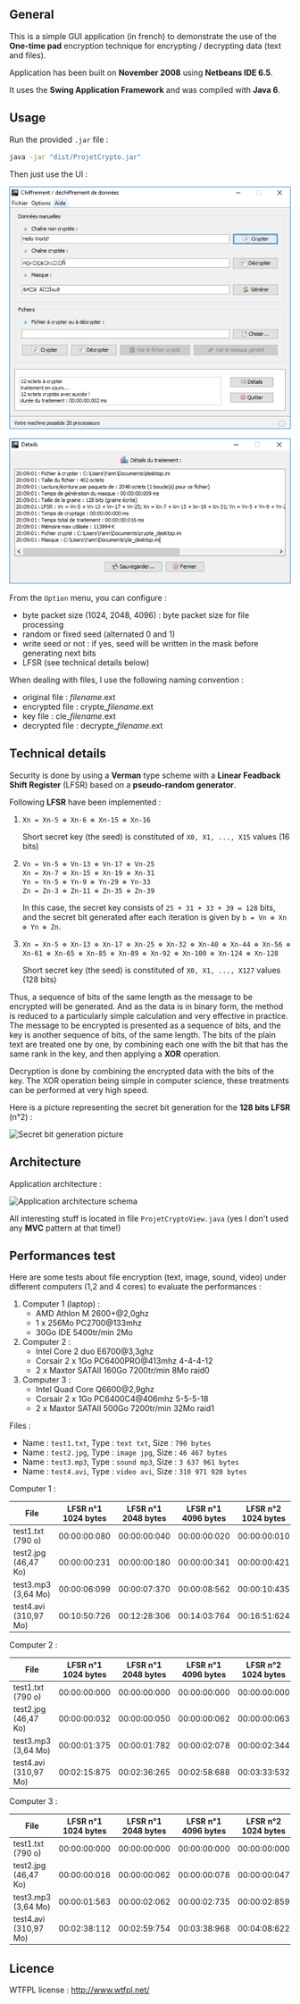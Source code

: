 ## General

This is a simple GUI application (in french) to demonstrate the use of the **One-time pad** encryption technique for
encrypting / decrypting data (text and files).

Application has been built on **November 2008** using **Netbeans IDE 6.5**.

It uses the **Swing Application Framework** and was compiled with **Java 6**.

## Usage

Run the provided `.jar` file :

```bash
java -jar "dist/ProjetCrypto.jar"
```

Then just use the UI :

![Main interface picture](doc/main_interface.png?raw=true "Main interface")

![Details interface picture](doc/details_interface.png?raw=true "Details interface")

From the `Option` menu, you can configure :
- byte packet size (1024, 2048, 4096) : byte packet size for file processing
- random or fixed seed (alternated 0 and 1)
- write seed or not : if yes, seed will be written in the mask before generating next bits
- LFSR (see technical details below)

When dealing with files, I use the following naming convention :
- original file : _filename_.ext
- encrypted file : crypte\__filename_.ext
- key file : cle\__filename_.ext
- decrypted file : decrypte\__filename_.ext

## Technical details

Security is done by using a **Verman** type scheme with a **Linear Feadback Shift Register** (LFSR) based on a **pseudo-random generator**.

Following **LFSR** have been implemented :

1. ```
   Xn = Xn-5 ⊕ Xn-6 ⊕ Xn-15 ⊕ Xn-16
   ```

   Short secret key (the seed) is constituted of `X0, X1, ..., X15` values (16 bits)

2. ```
   Vn = Vn-5 ⊕ Vn-13 ⊕ Vn-17 ⊕ Vn-25
   Xn = Xn-7 ⊕ Xn-15 ⊕ Xn-19 ⊕ Xn-31
   Yn = Yn-5 ⊕ Yn-9 ⊕ Yn-29 ⊕ Yn-33
   Zn = Zn-3 ⊕ Zn-11 ⊕ Zn-35 ⊕ Zn-39
   ```

   In this case, the secret key consists of `25 + 31 + 33 + 39 = 128` bits, and the secret bit generated
   after each iteration is given by `b = Vn ⊕ Xn ⊕ Yn ⊕ Zn`.

3. ```
   Xn = Xn-5 ⊕ Xn-13 ⊕ Xn-17 ⊕ Xn-25 ⊕ Xn-32 ⊕ Xn-40 ⊕ Xn-44 ⊕ Xn-56 ⊕ Xn-61 ⊕ Xn-65 ⊕ Xn-85 ⊕ Xn-89 ⊕ Xn-92 ⊕ Xn-100 ⊕ Xn-124 ⊕ Xn-128
   ```

   Short secret key (the seed) is constituted of `X0, X1, ..., X127` values (128 bits)
   
Thus, a sequence of bits of the same length as the message to be encrypted will be generated.
And as the data is in binary form, the method is reduced to a particularly simple calculation and very effective in practice.
The message to be encrypted is presented as a sequence of bits, and the key is another sequence of bits, of the same length.
The bits of the plain text are treated one by one, by combining each one with the bit that has the same rank in the key, and then applying a **XOR** operation.

Decryption is done by combining the encrypted data with the bits of the key.
The XOR operation being simple in computer science, these treatments can be performed at very high speed.

Here is a picture representing the secret bit generation for the **128 bits LFSR** (n°2) :

![Secret bit generation picture](doc/secret_bit_generation.png?raw=true "Secret bit generation")

## Architecture

Application architecture :

![Application architecture schema](doc/architecture.png?raw=true "Architecture")

All interesting stuff is located in file `ProjetCryptoView.java` (yes I don't used any **MVC** pattern at that time!)

## Performances test

Here are some tests about file encryption (text, image, sound, video) under different computers (1,2 and 4 cores) to evaluate the performances :

1. Computer 1 (laptop) :
   - AMD Athlon M 2600+\@2,0ghz
   - 1 x 256Mo PC2700@133mhz
   - 30Go IDE 5400tr/min 2Mo
2. Computer 2 :
   - Intel Core 2 duo E6700@3,3ghz
   - Corsair 2 x 1Go PC6400PRO@413mhz 4-4-4-12
   - 2 x Maxtor SATAII 160Go 7200tr/min 8Mo raid0
3. Computer 3 :
   - Intel Quad Core Q6600@2,9ghz
   - Corsair 2 x 1Go PC6400C4@406mhz 5-5-5-18
   - 2 x Maxtor SATAII 500Go 7200tr/min 32Mo raid1

Files :
- Name : `test1.txt`, Type : `text txt`, Size : `790 bytes`
- Name : `test2.jpg`, Type : `image jpg`, Size : `46 467 bytes`
- Name : `test3.mp3`, Type : `sound mp3`, Size : `3 637 961 bytes`
- Name : `test4.avi`, Type : `video avi`, Size : `310 971 920 bytes`

Computer 1 :

File | LFSR n°1 1024 bytes | LFSR n°1 2048 bytes | LFSR n°1 4096 bytes | LFSR n°2 1024 bytes | LFSR n°2 2048 bytes | LFSR n°2 4096 bytes
---- | --- | --- | --- | --- | --- | ---
test1.txt (790 o) | 00:00:00:080 | 00:00:00:040 | 00:00:00:020 | 00:00:00:010 | 00:00:00:020 | 00:00:00:020
test2.jpg (46,47 Ko) | 00:00:00:231 | 00:00:00:180 | 00:00:00:341 | 00:00:00:421 | 00:00:00:430 | 00:00:00:431
test3.mp3 (3,64 Mo) | 00:00:06:099 | 00:00:07:370 | 00:00:08:562 | 00:00:10:435 | 00:00:12:938 | 00:00:16:053
test4.avi (310,97 Mo) | 00:10:50:726 | 00:12:28:306 | 00:14:03:764 | 00:16:51:624 | 00:24:21:078 | 00:29:52:878

Computer 2 :

File | LFSR n°1 1024 bytes | LFSR n°1 2048 bytes | LFSR n°1 4096 bytes | LFSR n°2 1024 bytes | LFSR n°2 2048 bytes | LFSR n°2 4096 bytes
---- | --- | --- | --- | --- | --- | ---
test1.txt (790 o) | 00:00:00:000 | 00:00:00:000 | 00:00:00:000 | 00:00:00:000 | 00:00:00:000 | 00:00:00:000
test2.jpg (46,47 Ko) | 00:00:00:032 | 00:00:00:050 | 00:00:00:062 | 00:00:00:063 | 00:00:00:062 | 00:00:00:078
test3.mp3 (3,64 Mo) | 00:00:01:375 | 00:00:01:782 | 00:00:02:078 | 00:00:02:344 | 00:00:02:938 | 00:00:03:640
test4.avi (310,97 Mo) | 00:02:15:875 | 00:02:36:265 | 00:02:58:688 | 00:03:33:532 | 00:04:28:391 | 00:05:57:500

Computer 3 :

File | LFSR n°1 1024 bytes | LFSR n°1 2048 bytes | LFSR n°1 4096 bytes | LFSR n°2 1024 bytes | LFSR n°2 2048 bytes | LFSR n°2 4096 bytes
---- | --- | --- | --- | --- | --- | ---
test1.txt (790 o) | 00:00:00:000 | 00:00:00:000 | 00:00:00:000 | 00:00:00:000 | 00:00:00:000 | 00:00:00:000
test2.jpg (46,47 Ko) | 00:00:00:016 | 00:00:00:062 | 00:00:00:078 | 00:00:00:047 | 00:00:00:063 | 00:00:00:109
test3.mp3 (3,64 Mo) | 00:00:01:563 | 00:00:02:062 | 00:00:02:735 | 00:00:02:859 | 00:00:03:906 | 00:00:04:828
test4.avi (310,97 Mo) | 00:02:38:112 | 00:02:59:754 | 00:03:38:968 | 00:04:08:622 | 00:05:10:354 | 00:06:58:720

## Licence

WTFPL license : http://www.wtfpl.net/